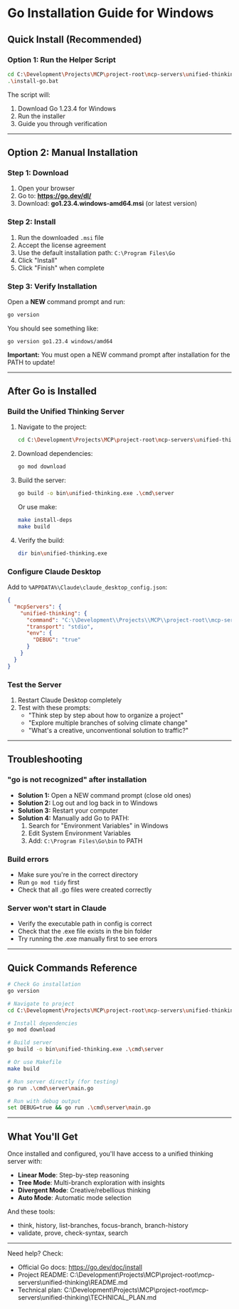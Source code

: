 # Go Installation Guide for Windows

## Quick Install (Recommended)

### Option 1: Run the Helper Script
```bash
cd C:\Development\Projects\MCP\project-root\mcp-servers\unified-thinking
.\install-go.bat
```

The script will:
1. Download Go 1.23.4 for Windows
2. Run the installer
3. Guide you through verification

---

## Option 2: Manual Installation

### Step 1: Download
1. Open your browser
2. Go to: **https://go.dev/dl/**
3. Download: **go1.23.4.windows-amd64.msi** (or latest version)

### Step 2: Install
1. Run the downloaded `.msi` file
2. Accept the license agreement
3. Use the default installation path: `C:\Program Files\Go`
4. Click "Install"
5. Click "Finish" when complete

### Step 3: Verify Installation
Open a **NEW** command prompt and run:
```bash
go version
```

You should see something like:
```
go version go1.23.4 windows/amd64
```

**Important:** You must open a NEW command prompt after installation for the PATH to update!

---

## After Go is Installed

### Build the Unified Thinking Server

1. Navigate to the project:
   ```bash
   cd C:\Development\Projects\MCP\project-root\mcp-servers\unified-thinking
   ```

2. Download dependencies:
   ```bash
   go mod download
   ```

3. Build the server:
   ```bash
   go build -o bin\unified-thinking.exe .\cmd\server
   ```

   Or use make:
   ```bash
   make install-deps
   make build
   ```

4. Verify the build:
   ```bash
   dir bin\unified-thinking.exe
   ```

### Configure Claude Desktop

Add to `%APPDATA%\Claude\claude_desktop_config.json`:

```json
{
  "mcpServers": {
    "unified-thinking": {
      "command": "C:\\Development\\Projects\\MCP\\project-root\\mcp-servers\\unified-thinking\\bin\\unified-thinking.exe",
      "transport": "stdio",
      "env": {
        "DEBUG": "true"
      }
    }
  }
}
```

### Test the Server

1. Restart Claude Desktop completely
2. Test with these prompts:
   - "Think step by step about how to organize a project"
   - "Explore multiple branches of solving climate change"
   - "What's a creative, unconventional solution to traffic?"

---

## Troubleshooting

### "go is not recognized" after installation
- **Solution 1:** Open a NEW command prompt (close old ones)
- **Solution 2:** Log out and log back in to Windows
- **Solution 3:** Restart your computer
- **Solution 4:** Manually add Go to PATH:
  1. Search for "Environment Variables" in Windows
  2. Edit System Environment Variables
  3. Add: `C:\Program Files\Go\bin` to PATH

### Build errors
- Make sure you're in the correct directory
- Run `go mod tidy` first
- Check that all .go files were created correctly

### Server won't start in Claude
- Verify the executable path in config is correct
- Check that the .exe file exists in the bin folder
- Try running the .exe manually first to see errors

---

## Quick Commands Reference

```bash
# Check Go installation
go version

# Navigate to project
cd C:\Development\Projects\MCP\project-root\mcp-servers\unified-thinking

# Install dependencies
go mod download

# Build server
go build -o bin\unified-thinking.exe .\cmd\server

# Or use Makefile
make build

# Run server directly (for testing)
go run .\cmd\server\main.go

# Run with debug output
set DEBUG=true && go run .\cmd\server\main.go
```

---

## What You'll Get

Once installed and configured, you'll have access to a unified thinking server with:

- **Linear Mode**: Step-by-step reasoning
- **Tree Mode**: Multi-branch exploration with insights
- **Divergent Mode**: Creative/rebellious thinking
- **Auto Mode**: Automatic mode selection

And these tools:
- think, history, list-branches, focus-branch, branch-history
- validate, prove, check-syntax, search

---

Need help? Check:
- Official Go docs: https://go.dev/doc/install
- Project README: C:\Development\Projects\MCP\project-root\mcp-servers\unified-thinking\README.md
- Technical plan: C:\Development\Projects\MCP\project-root\mcp-servers\unified-thinking\TECHNICAL_PLAN.md
